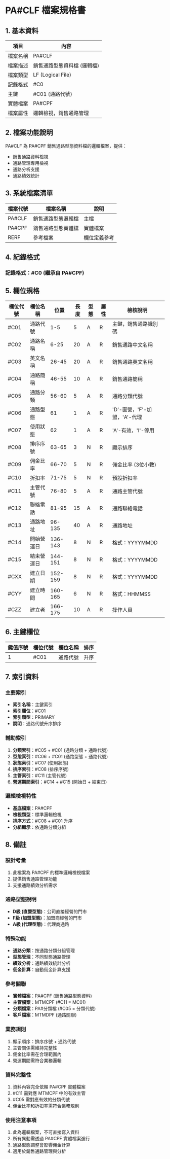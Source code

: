 # PA#CLF 檔案規格書

## 1. 基本資料

| 項目 | 內容 |
|------|------|
| 檔案名稱 | PA#CLF |
| 檔案描述 | 銷售通路型態資料檔 (邏輯檔) |
| 檔案類型 | LF (Logical File) |
| 記錄格式 | #C0 |
| 主鍵 | #C01 (通路代號) |
| 實體檔案 | PA#CPF |
| 檔案屬性 | 邏輯檢視，銷售通路管理 |

## 2. 檔案功能說明

PA#CLF 為 PA#CPF 銷售通路型態資料檔的邏輯檔案，提供：
- 銷售通路資料檢視
- 通路管理專用檢視
- 通路分析支援
- 通路績效統計

## 3. 系統檔案清單

| 檔案代號 | 檔案名稱 | 說明 |
|----------|----------|------|
| PA#CLF | 銷售通路型態邏輯檔 | 主檔 |
| PA#CPF | 銷售通路型態實體檔 | 實體檔案 |
| RERF | 參考檔案 | 欄位定義參考 |

## 4. 紀錄格式

### 記錄格式：#C0 (繼承自 PA#CPF)

## 5. 欄位規格

| 欄位代號 | 欄位名稱 | 位置 | 長度 | 型態 | 屬性 | 檢核說明 |
|----------|----------|------|------|------|------|----------|
| #C01 | 通路代號 | 1-5 | 5 | A | R | 主鍵，銷售通路識別碼 |
| #C02 | 通路名稱 | 6-25 | 20 | A | R | 銷售通路中文名稱 |
| #C03 | 英文名稱 | 26-45 | 20 | A | R | 銷售通路英文名稱 |
| #C04 | 通路簡稱 | 46-55 | 10 | A | R | 銷售通路簡稱 |
| #C05 | 通路分類 | 56-60 | 5 | A | R | 通路分類代號 |
| #C06 | 通路型態 | 61 | 1 | A | R | 'D'-直營，'F'-加盟，'A'-代理 |
| #C07 | 使用狀態 | 62 | 1 | A | R | 'A'-有效，'I'-停用 |
| #C08 | 排序序號 | 63-65 | 3 | N | R | 顯示排序 |
| #C09 | 佣金比率 | 66-70 | 5 | N | R | 佣金比率 (3位小數) |
| #C10 | 折扣率 | 71-75 | 5 | N | R | 預設折扣率 |
| #C11 | 主管代號 | 76-80 | 5 | A | R | 通路主管代號 |
| #C12 | 聯絡電話 | 81-95 | 15 | A | R | 通路聯絡電話 |
| #C13 | 通路地址 | 96-135 | 40 | A | R | 通路地址 |
| #C14 | 開始營運日 | 136-143 | 8 | N | R | 格式：YYYYMMDD |
| #C15 | 結束營運日 | 144-151 | 8 | N | R | 格式：YYYYMMDD |
| #CXX | 建立日期 | 152-159 | 8 | N | R | 格式：YYYYMMDD |
| #CYY | 建立時間 | 160-165 | 6 | N | R | 格式：HHMMSS |
| #CZZ | 建立者 | 166-175 | 10 | A | R | 操作人員 |

## 6. 主鍵欄位

| 鍵值序號 | 欄位代號 | 欄位名稱 | 排序 |
|----------|----------|----------|------|
| 1 | #C01 | 通路代號 | 升序 |

## 7. 索引資料

### 主要索引
- **索引名稱**：主鍵索引
- **索引欄位**：#C01
- **索引類型**：PRIMARY
- **說明**：通路代號升序排序

### 輔助索引
1. **分類索引**：#C05 + #C01 (通路分類 + 通路代號)
2. **型態索引**：#C06 + #C01 (通路型態 + 通路代號)
3. **狀態索引**：#C07 (使用狀態)
4. **排序索引**：#C08 (排序序號)
5. **主管索引**：#C11 (主管代號)
6. **營運期間索引**：#C14 + #C15 (開始日 + 結束日)

### 邏輯檢視特性
- **基底檔案**：PA#CPF
- **檢視類型**：標準邏輯檢視
- **排序方式**：#C08 + #C01 升序
- **分組顯示**：依通路分類分組

## 8. 備註

### 設計考量
1. 此檔案為 PA#CPF 的標準邏輯檢視檔案
2. 提供銷售通路管理功能
3. 支援通路績效分析需求

### 通路型態說明
- **D級 (直營型態)**：公司直接經營的門市
- **F級 (加盟型態)**：加盟商經營的門市
- **A級 (代理型態)**：代理商通路

### 特殊功能
- **通路分類**：按通路分類分組管理
- **型態管理**：不同型態通路管理
- **績效分析**：通路績效統計分析
- **佣金計算**：自動佣金計算支援

### 參考關聯
- **實體檔案**：PA#CPF (銷售通路型態資料)
- **主管檔案**：MTMCPF (#C11 = MC01)
- **分類檔案**：PA#分類檔 (#C05 = 分類代號)
- **客戶檔案**：MTMDPF (通路關聯)

### 業務規則
1. 顯示順序：排序序號 + 通路代號
2. 主管關係需維持完整性
3. 佣金比率需在合理範圍內
4. 營運期間需符合業務邏輯

### 資料完整性
1. 資料內容完全依賴 PA#CPF 實體檔案
2. #C11 需對應 MTMCPF 中的有效主管
3. #C05 需對應有效的分類代號
4. 佣金比率和折扣率需符合業務規則

### 使用注意事項
1. 此為邏輯檔案，不可直接寫入資料
2. 所有異動需透過 PA#CPF 實體檔案進行
3. 通路型態調整會影響佣金計算
4. 適用於銷售通路管理與分析 